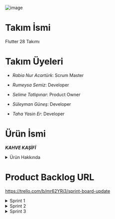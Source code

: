 ![image](https://github.com/user-attachments/assets/9c6d338b-f705-420b-9c2e-4fddd6d2532f)
                                         

# Takım İsmi

Flutter 28 Takımı

# Takım Üyeleri

- *Rabia Nur Acartürk*: Scrum Master

- *Rumeysa Semiz*: Developer

- *Selime Tatlıpınar*: Product Owner

- *Süleyman Güneş*: Developer

- *Taha Yasin Er*: Developer

# Ürün İsmi
***KAHVE KAŞİFİ***

<details>
  <summary>Ürün Hakkında</summary>

# Ürün Açıklaması
  "*Kahve Kaşifi*" uygulaması, kahve dükkanlarında kararsız kalan kullanıcıların kahve tercihlerini anlayarak, onlara en uygun kahve seçeneklerini sunan bir mobil platformdur. Dinamik soru sistemi ve kullanıcı dostu arayüzü ile kişiselleştirilmiş kahve önerileri sunan bu uygulama, geniş kahve yelpazesiyle her damak tadına hitap eder ve kahve seçim sürecini kolaylaştırır.

# Ürün Özellikleri
  
- Dinamik Soru Sistemi: Kullanıcıların kahve tercihlerine göre kişiselleştirilmiş sorular sorarak en uygun kahveyi önerir.
- Geniş Kahve Seçenekleri: Günlük kahveden özel lezzetlere, klasik kahvelerden süt bazlı kahvelere kadar geniş bir yelpazede kahve önerileri sunar.
- Kişiselleştirilmiş Kahve Önerileri: Kullanıcıların kahve içme alışkanlıklarını ve tercihlerini dikkate alarak kişiselleştirilmiş önerilerde bulunur.
- Sade ve Kullanıcı Dostu Arayüz: Kolay kullanımlı ve anlaşılır bir arayüz ile herkesin rahatlıkla kullanabileceği bir deneyim sunar.


## AI 

#### Tavsiye Sistemleri: AI Sistemlerinin Atası
Tavsiye sistemleri, kullanıcıların ilgisini çekebilecek içerik veya ürünleri öneren algoritmalardır. Bu sistemler, Amazon, Netflix ve Spotify gibi platformlarda yaygın olarak kullanılmış ve AI teknolojilerinin gelişiminde önemli bir rol oynamıştır.

### AI Teknolojisine Katkıları
#### Veri Toplama ve İşleme:
Tavsiye sistemleri, büyük veri analitiği ve makine öğrenimi teknikleri kullanarak kullanıcı verilerini toplar ve işler. Bu süreç, AI araştırmalarının temel taşlarından biridir.

#### Algoritmik Gelişmeler:
Tavsiye sistemleri, zamanla daha karmaşık makine öğrenimi ve derin öğrenme algoritmalarını kullanmaya başlamıştır. Bu, AI algoritmalarının geliştirilmesine katkı sağlamıştır.

#### Kişiselleştirme:
Tavsiye sistemleri, kullanıcıların tercihlerini anlayarak kişiselleştirilmiş öneriler sunar. Bu yetenek, AI uygulamalarının kullanıcı merkezli çözümler sunmasına ilham vermiştir.

#### Reinforcement Learning ve Hata Düzeltme:
Tavsiye sistemleri, kullanıcı geri bildirimlerini analiz ederek önerilerini sürekli olarak iyileştirir. Bu, AI modellerinin de sürekli olarak kendini geliştirmesi gerektiği anlayışını pekiştirmiştir.

#### Günümüz AI Uygulamalarındaki Yeri
Tavsiye sistemleri, sağlık, eğitim ve finans gibi birçok alanda AI teknolojilerinin temelini oluşturur. Kullanıcı verilerinin etkin bir şekilde işlenmesi, kişiselleştirme ve sürekli öğrenme süreçleri, AI'nin başarısında kritik rol oynamaktadır.

*Sonuç olarak, tavsiye sistemleri AI sistemlerinin atası olarak kabul edilebilir ve onların AI teknolojilerine olan katkısı büyüktür*

# Hedef Kitle
Kahve Kaşifi Hedef Kitlesi
Kahve Kaşifi uygulaması, ne sipariş vereceğine karar vermekte zorlananlar için tasarlanmış dinamik bir mobil uygulamadır. Hedef kitlesi:
1. Yaş Grupları:
18-25 yaş arası genç yetişkin kadın ve erkekler (Z Nesli)
25-35 yaş arası yetişkin kadın ve erkekler (Y Nesli)
2. Teknoloji Kullanımı:
Android veya iOS platformlarına erişimi olan akıllı telefon sahipleri
3. Yaşam Tarzı:
Yeni nesil kahve dükkanlarını tercih eden
Büyük şehirlerde yaşayan
Öğrenci veya çalışan bireyler

Ayrıca, Kahve Kaşifi, kahve seçmekte zorlanan ve özel diyet ihtiyaçları olan kişiler için de büyük kolaylık sağlar:
4. Özel Diyet İhtiyaçları:
Vegan ve vejetaryen bireyler: Bitkisel bazlı kahve seçenekleri sunarak onların ihtiyaçlarını karşılar.
Alerjik kişiler: Alerjen içermeyen kahve seçenekleri ile güvenli tercihler sunar.
Diyet ve spor yapan kişiler: Kalori ve besin değeri bilgileri ile diyetlerine uygun kahve seçimleri yapmalarına yardımcı olur.

Kahve Kaşifi, kullanıcıların kendilerine en uygun kahve seçimini yapmalarını sağlayarak kahve deneyimini kişiselleştirir ve zenginleştirir.
</details>

# Product Backlog URL
https://trello.com/b/mr62YRi3/sprint-board-update

<details>
  <summary>Sprint 1</summary>
  
## 1. Sprint Notları: 

- Uygulamamızı 'Kahve Kaşifi' olarak adlandırmaya karar verdik.

- User Story'ler: Kullanıcı hikayeleri oluşturuldu ve product backlog'lara eklendi. Backlog item'lara tıklandığında hikayelerin detayları okunabilir.

- Kahve Türleri ve Senaryolar: Kahve türleri belirlendi ve interaktif senaryolar üzerinde konuşuldu.

## Daily Scrum:
Tanışma toplantısı WhatsApp üzerinden yapıldı. Daily Scrum toplantılarının, kullanım kolaylığı sebebiyle Discord üzerinden yapılmasına karar verilmişken mesaşlaşmak için ise kullanım alışkanlıkları açısından WhatsApp tercih edilmiştir. Daily Scrum toplantısı örneği jpg ve png olarak Readme'de tarafımızdan paylaşılmaktadır.

## 1. Sprint içinde tamamlanması tahmin edilen puan:
- 100 Puan

## Puan tamamlama mantığı:

- Proje boyunca tamamlanması gereken backlog puanı 300'dür. İlk Sprint için bitirilmesi istenilen puan sayısı 100 olarak belirlenmiştir ve hedefe ulaşılmıştır.

## Sprint 1 - Board Update Screenshots:

![image1](https://github.com/TahaErr/OUA-BOTCAMP-28/assets/158434676/56fb089e-4bf2-46da-a792-a3b06382734b)

![image](https://github.com/TahaErr/OUA-BOTCAMP-28/assets/158434676/e90ab2a8-7a8b-4c6e-bb72-d4e3e23aaa6a)

![image](https://github.com/TahaErr/OUA-BOTCAMP-28/assets/158434676/1a500c80-b7df-4f93-a8e9-7af15388661b)



## Toplantı Screenshot (WhatsApp & Discord & Gmail)

![image](https://github.com/TahaErr/OUA-BOTCAMP-28/assets/158434676/a6394354-1275-4fcf-8aec-75bcb4461560)
![image1](https://github.com/TahaErr/OUA-BOTCAMP-28/assets/158434676/7abfadb5-7a61-4aa4-a941-490c620c15f5)
![image](https://github.com/TahaErr/OUA-BOTCAMP-28/assets/158434676/88c69b36-9469-48b8-a1f0-53c9c379da70)



## Ürün Durumu Screenshot:

![image2](https://github.com/TahaErr/OUA-BOTCAMP-28/assets/158434676/a55aeef1-e92e-4931-b5de-e0dde7825e22)
![image](https://github.com/TahaErr/OUA-BOTCAMP-28/assets/158434676/04cd4c77-bdb6-4d1d-8121-ac79994b32d7)
![image1](https://github.com/TahaErr/OUA-BOTCAMP-28/assets/158434676/76fc6d02-00f9-496b-90a6-94ee2ad7fe91)



## Sprint 1 - Review:
- Yapılan işlerde ve testlerde herhangi bir problem görülmedi.

- Eklenmesi gereken yeni özellikler belirlendi.


## Sprint 1 - Retrospective:
- Takım içindeki görev dağılımının daha verimli hale getirilmesine karar verildi.

- Tahmin puanları gözden geçirilmeli ve sprint planlama toplantılarında gerekli geri bildirimlerin geliştiriciler tarafından verildiğinden emin olunmalı.

### Diğer Notlar:
- N/A

</details>


<details>
  <summary>Sprint 2</summary>

## 2. Sprint Notları: 
- Planımızın çoğuna ulaştık. Bazı teknik hatalar ve arayüzde güncellemeler sprint 3'e bırakıldı.

## Daily Scrum:
- Daily Scrum toplantıları kullanım kolaylığı sebebiyle Discord üzerinden yapılmaya devam etti. Daily Scrum toplantısı örneği jpg ve png olarak Readme'de tarafımızdan paylaşılmaktadır.

## 2. Sprint içinde tamamlanması tahmin edilen puan:
- 2.Sprint için 100 üzerinden 88 Puan

## Sprint 2 - Sprint Board Update Screenshots
![tr](https://github.com/user-attachments/assets/4f518bd6-450b-49d2-917d-d2a7bb751812)


## Sprint 2 - Burndown Chart
![b1](https://github.com/user-attachments/assets/40762688-0e15-4bb6-8c3b-f6bd166595ea)
![b2](https://github.com/user-attachments/assets/c9d7410a-b1c5-422e-adb0-fce4e2884880)


##  Figma tasarımı
![f](https://github.com/user-attachments/assets/2ff6c626-ebda-4e01-823b-e4df0bb157f1)


## Kod okunabilirliği
![kd](https://github.com/user-attachments/assets/76655173-212c-49ec-a882-43234b43f085)


## Ürün Durumu Screenshot:
![9](https://github.com/user-attachments/assets/a3892494-abb3-442b-8b5f-f9b4628f461b)
![12](https://github.com/user-attachments/assets/3a18f058-ecb2-4137-b60d-4343ee810e20)
![6](https://github.com/user-attachments/assets/28fba869-0449-4d03-b50e-fe0a524fec89)
![5](https://github.com/user-attachments/assets/565fdb9a-d07c-4cec-bed7-073c4f63073e)
![4](https://github.com/user-attachments/assets/47e54ea1-f684-4af0-89d2-1ead5854310b)
![3](https://github.com/user-attachments/assets/1d9974e8-02b3-4f31-8e58-df32d4b39bbd)
![2](https://github.com/user-attachments/assets/d11203b9-b51f-49bf-94c3-ba961cbbdd8a)
![1](https://github.com/user-attachments/assets/fe939a4b-463c-4509-b4b6-d8fd912322fd)
![8](https://github.com/user-attachments/assets/feeba407-904c-44e5-a712-b16935349a55)
![15](https://github.com/user-attachments/assets/aa39931f-5232-49c2-a295-f06ab045f2ef)
<img src="https://github.com/user-attachments/assets/600076e6-b126-4a75-bcd6-d0554a3c26c3" alt="13" width="350">
<img src="https://github.com/user-attachments/assets/5337abd6-88b9-41e9-af0d-b21acbc072a6" alt="14" width="350">


## Ürün durumu - geliştirme aşamasındaki uygulamanın videosu:




https://github.com/user-attachments/assets/751d337a-162b-4615-ad6d-42e1d74af397



## Sprint 2 - Review:
- Sprint içerisindeki backend kısmıyla ilgili kodlar tamamlanırken eş zamanlı olarak frontend kısımlarıyla ilgili fikirler de görselleştirildi. 


## Sprint 2 - Retrospective:
- Frontend ve backend kısımlarının ayrı ayrı ilerlemesi projede kopukluklara sebep olabilir, frontend kısmında kod yazımına başlanılması gerekmektedir. 

</details>


<details>
  <summary>Sprint 3</summary>

## 3. Sprint Notları:
- Sprint içinde tamamlanması tahmin edilen puana ulaşılamamış olup uygulama içindeki bazı fonksiyonlar geliştirilme aşamasındadır.
  
## Daily Scrum: 
- Son Daily Scrum toplantısı Discord üzerinden yapılmıştır.

## 3. Sprint içinde tamamlanması tahmin edilen puan:
- 3.Sprint için 100 üzerinden 75 Puan elde ederek toplamında 300 üzerinden 263 puana ulaştık.


## Sprint 3 - Sprint Board Update Screenshots
![image](https://github.com/user-attachments/assets/d43d1d4c-2946-4ead-a21b-0dfe4d104d98)

## Sprint 3 - Burndown Chart
![image](https://github.com/user-attachments/assets/04e33a79-fce8-4c91-bc21-2dcfb7220708)
![image](https://github.com/user-attachments/assets/2062d3de-4812-4247-9187-261cda9cf2ca)



## Ürün Durumu Screenshot:
### Login & Sign up & Home Page:
![login](https://github.com/user-attachments/assets/446ef874-692b-40c2-ba7c-28b7d535751b)
![sign_up](https://github.com/user-attachments/assets/00bf5214-ea7f-4e28-b07b-7bda4f8f9116)
![home](https://github.com/user-attachments/assets/0c4e6ff1-c8a9-4cae-bca9-128b271cc509)


### Sorular
![IMG-20240730-WA0011](https://github.com/user-attachments/assets/ead24a8e-aad7-4040-8c5d-f56e174767f3)
![IMG-20240730-WA0012](https://github.com/user-attachments/assets/6f1e4084-a194-485c-a2ca-cc7aeab537a3)
![IMG-20240730-WA0010](https://github.com/user-attachments/assets/af1eed18-dd4b-47da-8579-e29d95a42373)
![IMG-20240730-WA0009](https://github.com/user-attachments/assets/cf7c7080-c6d7-44d3-8255-dd7c11857db3)
![IMG-20240730-WA0014](https://github.com/user-attachments/assets/bc0a1230-2f51-4ee3-b96f-6ce13255dd74)
![IMG-20240730-WA0013](https://github.com/user-attachments/assets/7e884b9f-73b2-477a-ad51-555758c4a75a)
![IMG-20240730-WA0015](https://github.com/user-attachments/assets/dabf1a37-a862-4381-b4ad-b6e35131db09)
![IMG-20240730-WA0008](https://github.com/user-attachments/assets/b6eba856-3140-46ff-a4a1-a11ecd426815)


### Random & Profile Page:
![süprüz](https://github.com/user-attachments/assets/d7315adb-119f-41d5-bdad-39dbc9bd65d5)
![profile](https://github.com/user-attachments/assets/73e70ed5-6854-4d7a-af9c-33fc939b9b00)


## Ürün durumu - uygulamanın videosu:


## Sprint 3 - Review:
- Proje içerisindeki bazı fikirler kapsam dışı/gelecekte yapılacak işler olarak yeniden düzenlenmiştir. Projenin backend-frontend bağlantısı kurulmuştur ve detaylar tamamlanarak proje tamamlanmıştır. 


## Sprint Review katılımcıları:
- Rabia Nur Acartürk, Rumeysa Semiz, Selime Tatlıpınar, Süleyman Güneş ile Taha Yasin Er


## Sprint 3 - Retrospective:
- İş dağılımı noktasında backend/frontend kısmı daha sık iletişim kurarak çalışmalıydı.

</details>
